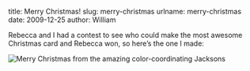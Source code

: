 title: Merry Christmas!
slug: merry-christmas
urlname: merry-christmas
date: 2009-12-25
author: William

Rebecca and I had a contest to see who could make the most awesome Christmas
card and Rebecca won, so here&#x02bc;s the one I made:

<img src="{static}/images/2009-12-25-christmas.jpg" alt="Merry Christmas from the amazing color-coordinating Jacksons" class="img-fluid">
